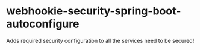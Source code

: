 # webhookie-security-spring-boot-autoconfigure
Adds required security configuration to all the services need to be secured!
